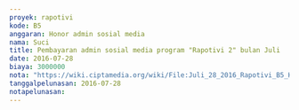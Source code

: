 ```yaml
---
proyek: rapotivi
kode: B5
anggaran: Honor admin sosial media
nama: Suci
title: Pembayaran admin sosial media program "Rapotivi 2" bulan Juli
date: 2016-07-28
biaya: 3000000
nota: "https://wiki.ciptamedia.org/wiki/File:Juli_28_2016_Rapotivi_B5_Honor_staf_admin_sosial_media_a.n_Wisnu_Prasetya.jpg"
tanggalpelunasan: 2016-07-28
notapelunasan:
---
```

